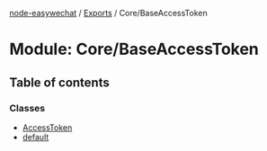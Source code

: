 [node-easywechat](../README.md) / [Exports](../modules.md) / Core/BaseAccessToken

# Module: Core/BaseAccessToken

## Table of contents

### Classes

- [AccessToken](../classes/Core_BaseAccessToken.AccessToken.md)
- [default](../classes/Core_BaseAccessToken.default.md)
